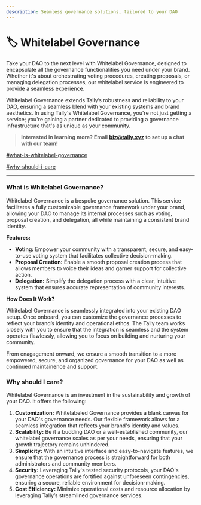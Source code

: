 ```yaml
---
description: Seamless governance solutions, tailored to your DAO
---
```


# 🏷 Whitelabel Governance

Take your DAO to the next level with Whitelabel Governance, designed to encapsulate all the governance functionalities you need under your brand. Whether it's about orchestrating voting procedures, creating proposals, or managing delegation processes, our whitelabel service is engineered to provide a seamless experience.&#x20;

Whitelabel Governance extends Tally’s robustness and reliability to your DAO, ensuring a seamless blend with your existing systems and brand aesthetics. In using Tally's Whitelabel Governance, you're not just getting a service; you're gaining a partner dedicated to providing a governance infrastructure that's as unique as your community.

> **Interested in learning more? Email** [**biz@tally.xyz**](mailto:biz@tally.xyz) **to set up a chat with our team!**

[#what-is-whitelabel-governance](whitelabel-governance.md#what-is-whitelabel-governance "mention")

[#why-should-i-care](whitelabel-governance.md#why-should-i-care "mention")

***

### **What is Whitelabel Governance?**

Whitelabel Governance is a bespoke governance solution. This service facilitates a fully customizable governance framework under your brand, allowing your DAO to manage its internal processes such as voting, proposal creation, and delegation, all while maintaining a consistent brand identity.

**Features:**

* **Voting:** Empower your community with a transparent, secure, and easy-to-use voting system that facilitates collective decision-making.
* **Proposal Creation:** Enable a smooth proposal creation process that allows members to voice their ideas and garner support for collective action.
* **Delegation:** Simplify the delegation process with a clear, intuitive system that ensures accurate representation of community interests.

**How Does It Work?**&#x20;

Whitelabel Governance is seamlessly integrated into your existing DAO setup. Once onboard, you can customize the governance processes to reflect your brand’s identity and operational ethos. The Tally team works closely with you to ensure that the integration is seamless and the system operates flawlessly, allowing you to focus on building and nurturing your community.

From enagagement onward, we ensure a smooth transition to a more empowered, secure, and organized governance for your DAO as well as continued maintainence and support.

### **Why should I care?**

Whitelabel Governance is an investment in the sustainability and growth of your DAO. It offers the following:

1. **Customization:** Whitelabeled Governance provides a blank canvas for your DAO's governance needs. Our flexible framework allows for a seamless integration that reflects your brand's identity and values.
2. **Scalability:** Be it a budding DAO or a well-established community, our whitelabel governance scales as per your needs, ensuring that your growth trajectory remains unhindered.
3. **Simplicity:** With an intuitive interface and easy-to-navigate features, we ensure that the governance process is straightforward for both administrators and community members.
4. **Security:** Leveraging Tally's tested security protocols, your DAO's governance operations are fortified against unforeseen contingencies, ensuring a secure, reliable environment for decision-making.
5. **Cost Efficiency:** Minimize operational costs and resource allocation by leveraging Tally’s streamlined governance services.
